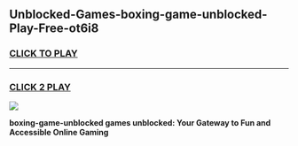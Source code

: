 
## Unblocked-Games-boxing-game-unblocked-Play-Free-ot6i8
<h3>
<a href="https://premium76.site?title=boxing-game-unblocked&ref=12A">CLICK TO PLAY</a></h3>
<hr>

<h3>
<a href="https://premium76.site?title=boxing-game-unblocked&ref=12A">CLICK 2 PLAY</a>
  
</h3>

<a href="https://premium76.site?title=boxing-game-unblocked&ref=12A"><img src="https://clearcache.store/games.png"></a>


**boxing-game-unblocked games unblocked: Your Gateway to Fun and Accessible Online Gaming**

